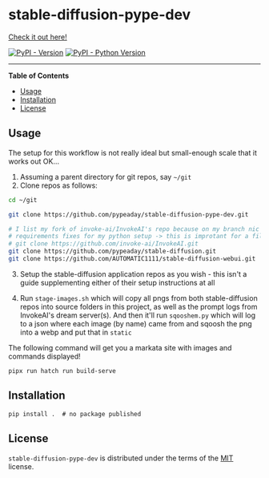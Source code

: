 # stable-diffusion-pype-dev

[Check it out here!](https://pypeaday.github.io/stable-diffusion-pype-dev/)

[![PyPI - Version](https://img.shields.io/pypi/v/stable-diffusion-pype-dev.svg)](https://pypi.org/project/stable-diffusion-pype-dev)
[![PyPI - Python Version](https://img.shields.io/pypi/pyversions/stable-diffusion-pype-dev.svg)](https://pypi.org/project/stable-diffusion-pype-dev)

-----

**Table of Contents**

- [Usage](#usage)
- [Installation](#installation)
- [License](#license)

## Usage

The setup for this workflow is not really ideal but small-enough scale that it works out OK...

1. Assuming a parent directory for git repos, say `~/git`
2. Clone repos as follows:

```bash
cd ~/git

git clone https://github.com/pypeaday/stable-diffusion-pype-dev.git

# I list my fork of invoke-ai/InvokeAI's repo because on my branch nic are some
# requirements fixes for my python setup -> this is improtant for a filepath later
# git clone https://github.com/invoke-ai/InvokeAI.git
git clone https://github.com/pypeaday/stable-diffusion.git
git clone https://github.com/AUTOMATIC1111/stable-diffusion-webui.git

```

3. Setup the stable-diffusion application repos as you wish - this isn't a
   guide supplementing either of their setup instructions at all

4. Run `stage-images.sh` which will copy all pngs from both stable-diffusion
   repos into source folders in this project, as well as the prompt logs from
   InvokeAI's dream server(s). And then it'll run `sqooshem.py` which will log
   to a json where each image (by name) came from and sqoosh the png into a
   webp and put that in `static`

The following command will get you a markata site with images and commands displayed!

```console
pipx run hatch run build-serve
```

## Installation

```console
pip install .  # no package published
```

## License

`stable-diffusion-pype-dev` is distributed under the terms of the [MIT](https://spdx.org/licenses/MIT.html) license.
